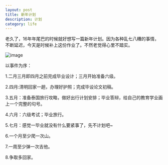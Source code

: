 ```yaml
---
layout: post
title: 新年计划
description: 计划
category: life
---
```

老久了，16年年尾巴的时候就好想写一篇新年计划。因为各种乱七八糟的事情，不断延迟，今天是时候补上这份作业了。不然老觉得心里不踏实。

![image](http://img.hb.aicdn.com/4dfd37076c1345e8858e81d96c656aab1f5861075d841-s5uVip_fw658)

以事件为序：

1.二月三月即四月之前完成毕业设计；三月开始准备六级。

2.四月:清明回家一趟，办理好护照；完成毕设论文初稿。

3.五月：准备泰国旅行攻略，做好出行计划安排；毕业答辩，给自己的教育学业画上一个完整的句号。

4.六月：六级考试；毕业旅行。

5.七月：感觉一毕业就没有什么要紧事了，先不计划吧~

6.一个月至少爬一次山。

7.一周至少弹一次吉他。

8.争取多回家。